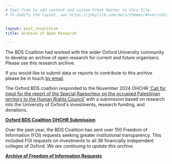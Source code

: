 ```yaml
---
# Feel free to add content and custom Front Matter to this file.
# To modify the layout, see https://jekyllrb.com/docs/themes/#overriding-theme-defaults


layout: post_resarchive
title: Archive of Open Research

---
```


The BDS Coalition had worked with the wider Oxford University community to develop an archive of open research for current and future organisers. Please use this research archive. 

If you would like to submit data or reports to contribute to this archive please be in touch [by email](mailto:bds.coalition.oxford@proton.me).

<div class="text-with-frame-green">

The Oxford BDS coaltion responded to the November 2024 OHCHR [‘Call for input for the report of the Special Rapporteur on the occupied Palestinian territory to the Human Rights Council’](https://www.ohchr.org/en/calls-for-input/2024/call-input-report-special-rapporteur-occupied-palestinian-territory-human) with a submission based on research into the University of Oxford's investments, research funding, and donations. 

**[Oxford BDS Coalition OHCHR Submission](data/Oxford_OHCHR.pdf)**

</div><p>

<div class="text-with-frame-green" href="https://oxfordbds.github.io">

Over the past year, the BDS Coalition has sent over 150 Freedom of Information (FOI) requests seeking greater institutional transparency. This included FOI requests on investments to all 36 financially independent colleges of Oxford. *We are continuing to update this archive.*

**[Archive of Freedom of Information Requests](./archiveoffois.md)**


</div><p>
